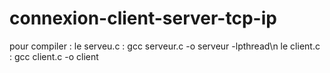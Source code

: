 # connexion-client-server-tcp-ip
pour compiler :
le serveu.c : gcc serveur.c -o serveur -lpthread\n
le client.c : gcc client.c -o client
